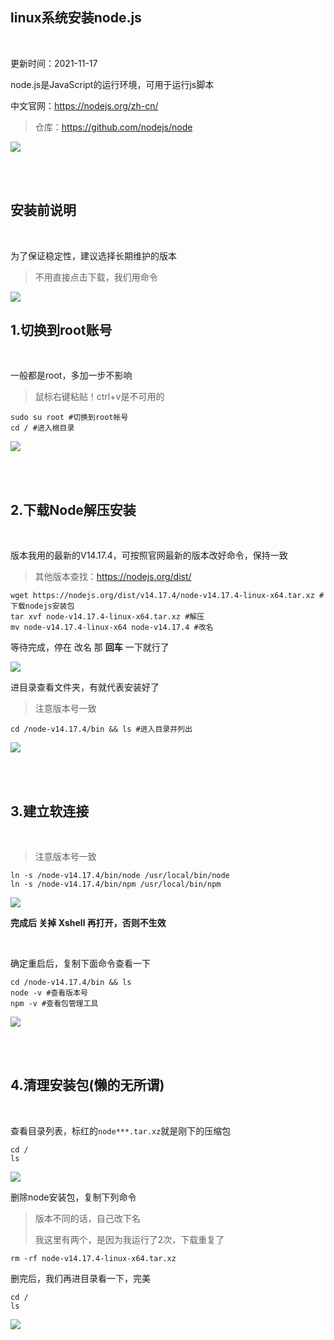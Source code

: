 
## linux系统安装node.js

</br>



更新时间：2021-11-17

node.js是JavaScript的运行环境，可用于运行js脚本



中文官网：https://nodejs.org/zh-cn/

> 仓库：https://github.com/nodejs/node

![](https://ghproxy.com/https://raw.githubusercontent.com/Yiov/notes/main/nodejs/nodejs-01.png)





</br>
</br>



## 安装前说明

</br>

为了保证稳定性，建议选择长期维护的版本

> 不用直接点击下载，我们用命令

![](https://ghproxy.com/https://raw.githubusercontent.com/Yiov/notes/main/nodejs/nodejs-02.png)



## 1.切换到root账号

</br>

一般都是root，多加一步不影响

> 鼠标右键粘贴！ctrl+v是不可用的

```
sudo su root #切换到root帐号
cd / #进入根目录
```

![](https://ghproxy.com/https://raw.githubusercontent.com/Yiov/notes/main/nodejs/nodejs-03.png)



</br>
</br>



## 2.下载Node解压安装

</br>

版本我用的最新的V14.17.4，可按照官网最新的版本改好命令，保持一致

> 其他版本查找：https://nodejs.org/dist/


```
wget https://nodejs.org/dist/v14.17.4/node-v14.17.4-linux-x64.tar.xz #下载nodejs安装包
tar xvf node-v14.17.4-linux-x64.tar.xz #解压
mv node-v14.17.4-linux-x64 node-v14.17.4 #改名
```

等待完成，停在 改名 那 **回车** 一下就行了

![](https://ghproxy.com/https://raw.githubusercontent.com/Yiov/notes/main/nodejs/nodejs-04.png)



进目录查看文件夹，有就代表安装好了

> 注意版本号一致

```
cd /node-v14.17.4/bin && ls #进入目录并列出
```

![](https://ghproxy.com/https://raw.githubusercontent.com/Yiov/notes/main/nodejs/nodejs-05.png)


</br>
</br>



## 3.建立软连接

</br>

> 注意版本号一致

```
ln -s /node-v14.17.4/bin/node /usr/local/bin/node
ln -s /node-v14.17.4/bin/npm /usr/local/bin/npm
```

![](https://ghproxy.com/https://raw.githubusercontent.com/Yiov/notes/main/nodejs/nodejs-06.png)



**完成后 关掉 Xshell 再打开，否则不生效**


</br>



确定重启后，复制下面命令查看一下

```
cd /node-v14.17.4/bin && ls
node -v #查看版本号
npm -v #查看包管理工具
```

![](https://ghproxy.com/https://raw.githubusercontent.com/Yiov/notes/main/nodejs/nodejs-07.png)


</br>
</br>



## 4.清理安装包(懒的无所谓)

</br>

查看目录列表，标红的`node***.tar.xz`就是刚下的压缩包

```
cd /
ls
```

![](https://ghproxy.com/https://raw.githubusercontent.com/Yiov/notes/main/nodejs/nodejs-08.png)


删除node安装包，复制下列命令

> 版本不同的话，自己改下名
> 
> 我这里有两个，是因为我运行了2次，下载重复了

```
rm -rf node-v14.17.4-linux-x64.tar.xz
```


删完后，我们再进目录看一下，完美

```
cd /
ls
```

![](https://ghproxy.com/https://raw.githubusercontent.com/Yiov/notes/main/nodejs/nodejs-09.png)






